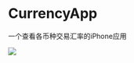 CurrencyApp
===========

一个查看各币种交易汇率的iPhone应用

[![](http://dl.dropboxusercontent.com/s/9iibevn5lctm85o/screenshot.png)](http://dl.dropboxusercontent.com/s/9iibevn5lctm85o/screenshot.png)
